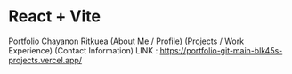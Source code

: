 # React + Vite

Portfolio Chayanon Ritkuea
(About Me / Profile)
(Projects / Work Experience)
(Contact Information)
LINK : https://portfolio-git-main-blk45s-projects.vercel.app/
